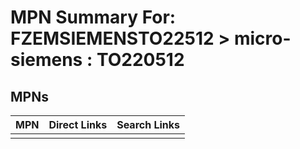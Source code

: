 



# MPN Summary For: FZEMSIEMENSTO22512 > micro-siemens : TO220512

## MPNs
  

|MPN|Direct Links|Search Links|
| :--- | :--- | :--- |
||||
